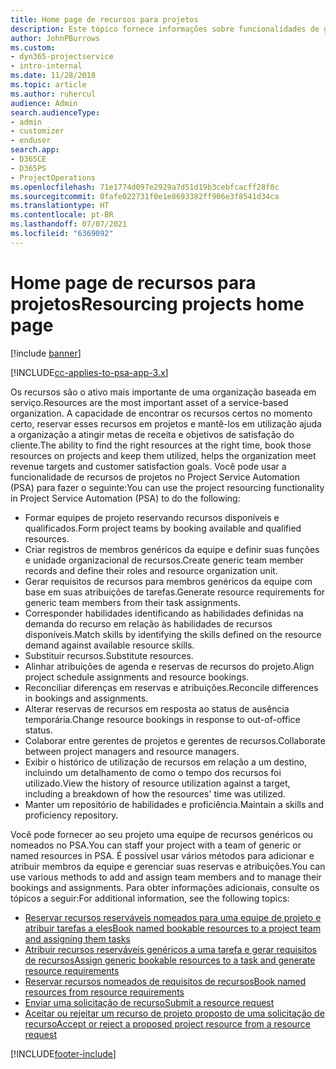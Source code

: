 ```yaml
---
title: Home page de recursos para projetos
description: Este tópico fornece informações sobre funcionalidades de gerenciamento de recursos no Project Service Automation (PSA) for Dynamics 365.
author: JohnPBurrows
ms.custom:
- dyn365-projectservice
- intro-internal
ms.date: 11/28/2018
ms.topic: article
ms.author: ruhercul
audience: Admin
search.audienceType:
- admin
- customizer
- enduser
search.app:
- D365CE
- D365PS
- ProjectOperations
ms.openlocfilehash: 71e1774d097e2929a7d51d19b3cebfcacff28f0c
ms.sourcegitcommit: 0fafe022731f0e1e8693382ff906e3f8541d34ca
ms.translationtype: HT
ms.contentlocale: pt-BR
ms.lasthandoff: 07/07/2021
ms.locfileid: "6369092"
---
```

# <a name="resourcing-projects-home-page"></a><span data-ttu-id="a2656-103">Home page de recursos para projetos</span><span class="sxs-lookup"><span data-stu-id="a2656-103">Resourcing projects home page</span></span>

[!include [banner](../includes/psa-now-project-operations.md)]

[!INCLUDE[cc-applies-to-psa-app-3.x](../includes/cc-applies-to-psa-app-3x.md)]

<span data-ttu-id="a2656-104">Os recursos são o ativo mais importante de uma organização baseada em serviço.</span><span class="sxs-lookup"><span data-stu-id="a2656-104">Resources are the most important asset of a service-based organization.</span></span> <span data-ttu-id="a2656-105">A capacidade de encontrar os recursos certos no momento certo, reservar esses recursos em projetos e mantê-los em utilização ajuda a organização a atingir metas de receita e objetivos de satisfação do cliente.</span><span class="sxs-lookup"><span data-stu-id="a2656-105">The ability to find the right resources at the right time, book those resources on projects and keep them utilized, helps the organization meet revenue targets and customer satisfaction goals.</span></span> <span data-ttu-id="a2656-106">Você pode usar a funcionalidade de recursos de projetos no Project Service Automation (PSA) para fazer o seguinte:</span><span class="sxs-lookup"><span data-stu-id="a2656-106">You can use the project resourcing functionality in Project Service Automation (PSA) to do the following:</span></span>

- <span data-ttu-id="a2656-107">Formar equipes de projeto reservando recursos disponíveis e qualificados.</span><span class="sxs-lookup"><span data-stu-id="a2656-107">Form project teams by booking available and qualified resources.</span></span>
- <span data-ttu-id="a2656-108">Criar registros de membros genéricos da equipe e definir suas funções e unidade organizacional de recursos.</span><span class="sxs-lookup"><span data-stu-id="a2656-108">Create generic team member records and define their roles and resource organization unit.</span></span>
- <span data-ttu-id="a2656-109">Gerar requisitos de recursos para membros genéricos da equipe com base em suas atribuições de tarefas.</span><span class="sxs-lookup"><span data-stu-id="a2656-109">Generate resource requirements for generic team members from their task assignments.</span></span>
- <span data-ttu-id="a2656-110">Corresponder habilidades identificando as habilidades definidas na demanda do recurso em relação às habilidades de recursos disponíveis.</span><span class="sxs-lookup"><span data-stu-id="a2656-110">Match skills by identifying the skills defined on the resource demand against available resource skills.</span></span>
- <span data-ttu-id="a2656-111">Substituir recursos.</span><span class="sxs-lookup"><span data-stu-id="a2656-111">Substitute resources.</span></span>
- <span data-ttu-id="a2656-112">Alinhar atribuições de agenda e reservas de recursos do projeto.</span><span class="sxs-lookup"><span data-stu-id="a2656-112">Align project schedule assignments and resource bookings.</span></span>
- <span data-ttu-id="a2656-113">Reconciliar diferenças em reservas e atribuições.</span><span class="sxs-lookup"><span data-stu-id="a2656-113">Reconcile differences in bookings and assignments.</span></span>
- <span data-ttu-id="a2656-114">Alterar reservas de recursos em resposta ao status de ausência temporária.</span><span class="sxs-lookup"><span data-stu-id="a2656-114">Change resource bookings in response to out-of-office status.</span></span>
- <span data-ttu-id="a2656-115">Colaborar entre gerentes de projetos e gerentes de recursos.</span><span class="sxs-lookup"><span data-stu-id="a2656-115">Collaborate between project managers and resource managers.</span></span>
- <span data-ttu-id="a2656-116">Exibir o histórico de utilização de recursos em relação a um destino, incluindo um detalhamento de como o tempo dos recursos foi utilizado.</span><span class="sxs-lookup"><span data-stu-id="a2656-116">View the history of resource utilization against a target, including a breakdown of how the resources' time was utilized.</span></span>
- <span data-ttu-id="a2656-117">Manter um repositório de habilidades e proficiência.</span><span class="sxs-lookup"><span data-stu-id="a2656-117">Maintain a skills and proficiency repository.</span></span>


<span data-ttu-id="a2656-118">Você pode fornecer ao seu projeto uma equipe de recursos genéricos ou nomeados no PSA.</span><span class="sxs-lookup"><span data-stu-id="a2656-118">You can staff your project with a team of generic or named resources in PSA.</span></span> <span data-ttu-id="a2656-119">É possível usar vários métodos para adicionar e atribuir membros da equipe e gerenciar suas reservas e atribuições.</span><span class="sxs-lookup"><span data-stu-id="a2656-119">You can use various methods to add and assign team members and to manage their bookings and assignments.</span></span> <span data-ttu-id="a2656-120">Para obter informações adicionais, consulte os tópicos a seguir:</span><span class="sxs-lookup"><span data-stu-id="a2656-120">For additional information, see the following topics:</span></span>

- [<span data-ttu-id="a2656-121">Reservar recursos reserváveis nomeados para uma equipe de projeto e atribuir tarefas a eles</span><span class="sxs-lookup"><span data-stu-id="a2656-121">Book named bookable resources to a project team and assigning them tasks</span></span>](assign-named-bookable-resource.md)
- [<span data-ttu-id="a2656-122">Atribuir recursos reserváveis genéricos a uma tarefa e gerar requisitos de recursos</span><span class="sxs-lookup"><span data-stu-id="a2656-122">Assign generic bookable resources to a task and generate resource requirements</span></span>](assign-generic-bookable-resource.md)
- [<span data-ttu-id="a2656-123">Reservar recursos nomeados de requisitos de recursos</span><span class="sxs-lookup"><span data-stu-id="a2656-123">Book named resources from resource requirements</span></span>](book-named-resource.md)
- [<span data-ttu-id="a2656-124">Enviar uma solicitação de recurso</span><span class="sxs-lookup"><span data-stu-id="a2656-124">Submit a resource request</span></span>](submit-resource-request.md)
- [<span data-ttu-id="a2656-125">Aceitar ou rejeitar um recurso de projeto proposto de uma solicitação de recurso</span><span class="sxs-lookup"><span data-stu-id="a2656-125">Accept or reject a proposed project resource from a resource request</span></span>](accept-reject-proposed-resource.md)


[!INCLUDE[footer-include](../includes/footer-banner.md)]